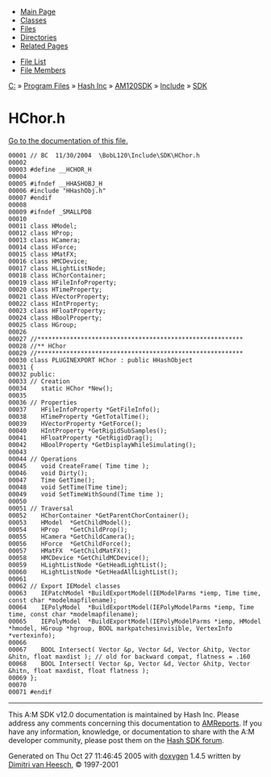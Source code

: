 <div class="tabs">

- [Main Page](index.md)
- [Classes](annotated.md)
- <span id="current">[Files](files.md)</span>
- [Directories](dirs.md)
- [Related Pages](pages.md)

</div>

<div class="tabs">

- [File List](files.md)
- [File Members](globals.md)

</div>

<div class="nav">

<a href="dir_C_3A_2F.md" class="el">C:</a> » <a href="dir_C_3A_2FProgram_20Files_2F.md" class="el">Program Files</a> » <a href="dir_C_3A_2FProgram_20Files_2FHash_20Inc_2F.md" class="el">Hash Inc</a> » <a href="dir_C_3A_2FProgram_20Files_2FHash_20Inc_2FAM120SDK_2F.md" class="el">AM120SDK</a> » <a href="dir_C_3A_2FProgram_20Files_2FHash_20Inc_2FAM120SDK_2FInclude_2F.md" class="el">Include</a> » <a href="dir_C_3A_2FProgram_20Files_2FHash_20Inc_2FAM120SDK_2FInclude_2FSDK_2F.md" class="el">SDK</a>

</div>

# HChor.h

[Go to the documentation of this file.](HChor_8h.md)

<div class="fragment">

``` fragment
00001 // BC  11/30/2004  \BobL120\Include\SDK\HChor.h
00002 
00003 #define __HCHOR_H
00004 
00005 #ifndef __HHASHOBJ_H
00006 #include "HHashObj.h"
00007 #endif
00008 
00009 #ifndef _SMALLPDB
00010 
00011 class HModel;
00012 class HProp;
00013 class HCamera;
00014 class HForce;
00015 class HMatFX;
00016 class HMCDevice;
00017 class HLightListNode;
00018 class HChorContainer;
00019 class HFileInfoProperty;
00020 class HTimeProperty;
00021 class HVectorProperty;
00022 class HIntProperty;
00023 class HFloatProperty;
00024 class HBoolProperty;
00025 class HGroup;
00026 
00027 //*********************************************************
00028 //** HChor
00029 //*********************************************************
00030 class PLUGINEXPORT HChor : public HHashObject
00031 {
00032 public:
00033 // Creation
00034    static HChor *New();
00035 
00036 // Properties   
00037    HFileInfoProperty *GetFileInfo();
00038    HTimeProperty *GetTotalTime();
00039    HVectorProperty *GetForce();
00040    HIntProperty *GetRigidSubSamples();
00041    HFloatProperty *GetRigidDrag();
00042    HBoolProperty *GetDisplayWhileSimulating();
00043    
00044 // Operations
00045    void CreateFrame( Time time );
00046    void Dirty();
00047    Time GetTime();
00048    void SetTime(Time time);
00049    void SetTimeWithSound(Time time );
00050    
00051 // Traversal
00052    HChorContainer *GetParentChorContainer();
00053    HModel  *GetChildModel();
00054    HProp   *GetChildProp();
00055    HCamera *GetChildCamera();
00056    HForce  *GetChildForce();
00057    HMatFX  *GetChildMatFX();
00058    HMCDevice *GetChildMCDevice();
00059    HLightListNode *GetHeadLightList();
00060    HLightListNode *GetHeadAllLightList();
00061 
00062 // Export IEModel classes
00063    IEPatchModel *BuildExportModel(IEModelParms *iemp, Time time, const char *modelmapfilename);
00064    IEPolyModel  *BuildExportModel(IEPolyModelParms *iemp, Time time, const char *modelmapfilename);
00065    IEPolyModel  *BuildExportModel(IEPolyModelParms *iemp, HModel *hmodel, HGroup *hgroup, BOOL markpatchesinvisible, VertexInfo *vertexinfo);
00066    
00067    BOOL Intersect( Vector &p, Vector &d, Vector &hitp, Vector &hitn, float maxdist ); // old for backward compat, flatness = .160
00068    BOOL Intersect( Vector &p, Vector &d, Vector &hitp, Vector &hitn, float maxdist, float flatness ); 
00069 };
00070 
00071 #endif
```

</div>

------------------------------------------------------------------------

<span class="small">This A:M SDK v12.0 documentation is maintained by Hash Inc. Please address any comments concerning this documentation to [AMReports](http://www.hash.com/reports). If you have any information, knowledge, or documentation to share with the A:M developer community, please post them on the [Hash SDK forum](http://www.hash.com/forums/index.php?showforum=11).</span>

Generated on Thu Oct 27 11:46:45 2005 with [<span class="image placeholder" original-image-src="doxygen.png" original-image-title="" height="45" width="100" align="middle" border="0">doxygen</span>](http://www.doxygen.org/index.html) 1.4.5 written by [Dimitri van Heesch](mailto:dimitri@stack.nl), © 1997-2001
